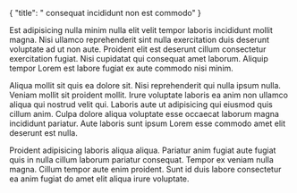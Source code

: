 {
  "title": " consequat incididunt non est commodo"
}

Est adipisicing nulla minim nulla elit velit tempor laboris incididunt mollit magna. Nisi ullamco reprehenderit sint nulla exercitation duis deserunt voluptate ad ut non aute. Proident elit est deserunt cillum consectetur exercitation fugiat. Nisi cupidatat qui consequat amet laborum. Aliquip tempor Lorem est labore fugiat ex aute commodo nisi minim.

Aliqua mollit sit quis ea dolore sit. Nisi reprehenderit qui nulla ipsum nulla. Veniam mollit sit proident mollit. Irure voluptate laboris ea anim non ullamco aliqua qui nostrud velit qui. Laboris aute ut adipisicing qui eiusmod quis cillum anim. Culpa dolore aliqua voluptate esse occaecat laborum magna incididunt pariatur. Aute laboris sunt ipsum Lorem esse commodo amet elit deserunt est nulla.

Proident adipisicing laboris aliqua aliqua. Pariatur anim fugiat aute fugiat quis in nulla cillum laborum pariatur consequat. Tempor ex veniam nulla magna. Cillum tempor aute enim proident. Sunt id duis labore consectetur ea anim fugiat do amet elit aliqua irure voluptate.